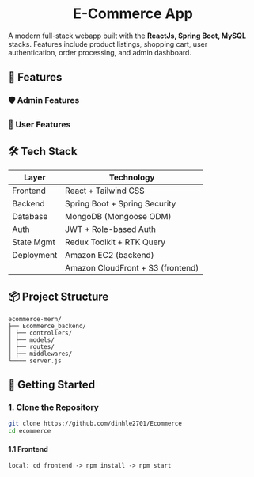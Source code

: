 <h1 align="center">E-Commerce App</h1>

A modern full-stack webapp built with the **ReactJs, Spring Boot, MySQL** stacks. Features include product listings, shopping cart, user authentication, order processing, and admin dashboard.

## 🧠 Features

### 🛡️ Admin Features

### 👤 User Features


## 🛠️ Tech Stack

| Layer      | Technology                     |
|------------|--------------------------------|
| Frontend   | React + Tailwind CSS           |
| Backend    | Spring Boot + Spring Security  |
| Database   | MongoDB (Mongoose ODM)         |
| Auth       | JWT + Role-based Auth          |
| State Mgmt | Redux Toolkit + RTK Query      |
| Deployment | Amazon EC2 (backend)           |          
|            | Amazon CloudFront + S3 (frontend) |

## 📦 Project Structure
```
ecommerce-mern/
├── Ecommerce_backend/
│ ├── controllers/
│ ├── models/
│ ├── routes/
│ ├── middlewares/
└──── server.js
```

## 🚀 Getting Started

### 1. Clone the Repository

```bash
git clone https://github.com/dinhle2701/Ecommerce
cd ecommerce
```

#### 1.1 Frontend
```
local: cd frontend -> npm install -> npm start
```

